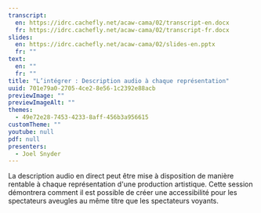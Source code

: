 ```yaml
---
transcript:
  en: https://idrc.cachefly.net/acaw-cama/02/transcript-en.docx
  fr: https://idrc.cachefly.net/acaw-cama/02/transcript-fr.docx
slides:
  en: https://idrc.cachefly.net/acaw-cama/02/slides-en.pptx
  fr: ""
text:
  en: ""
  fr: ""
title: "L’intégrer : Description audio à chaque représentation"
uuid: 701e79a0-2705-4ce2-8e56-1c2392e88acb
previewImage: ""
previewImageAlt: ""
themes:
  - 49e72e28-7453-4233-8aff-456b3a956615
customTheme: ""
youtube: null
pdf: null
presenters:
  - Joel Snyder
---
```

La description audio en direct peut être mise à disposition de manière rentable à chaque représentation d'une production artistique. Cette session démontrera comment il est possible de créer une accessibilité pour les spectateurs aveugles au même titre que les spectateurs voyants.
